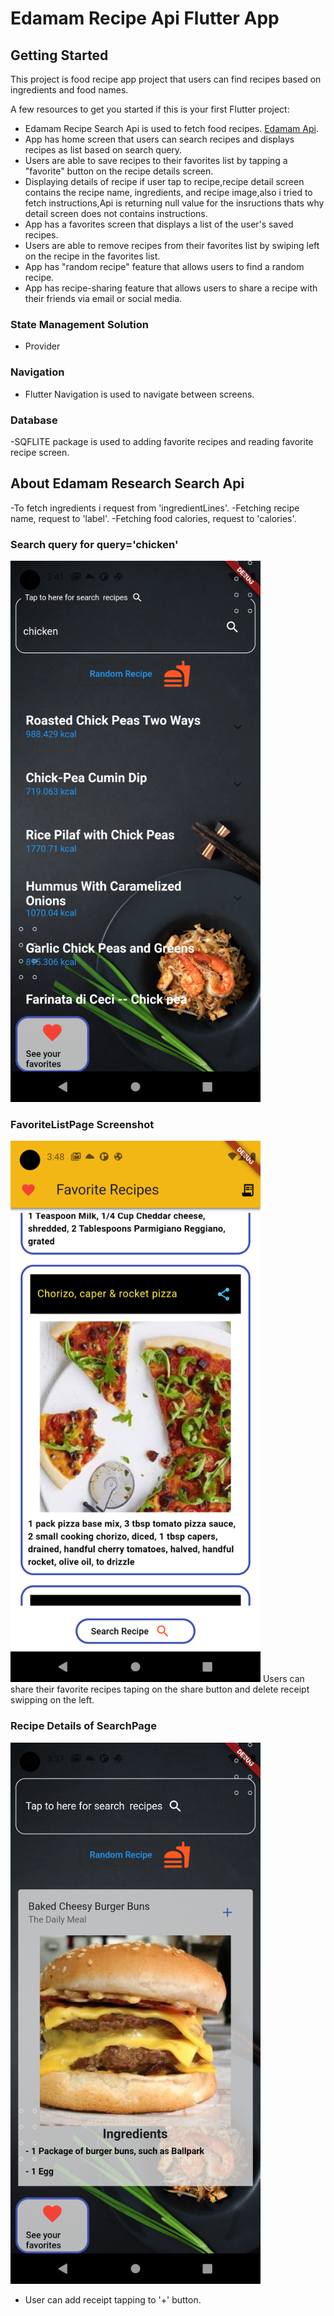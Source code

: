# Edamam Recipe Api Flutter App



## Getting Started

This project is food recipe app project that users can find recipes based on ingredients and food names.

A few resources to get you started if this is your first Flutter project:

- Edamam  Recipe Search Api is used to fetch food recipes. [Edamam Api](https://www.edamam.com/).
- App has home screen that users can search recipes and displays recipes as list based on search query.
- Users are able to save recipes to their favorites list by tapping a "favorite" button on the recipe details screen.
- Displaying details of recipe if user tap to recipe,recipe detail screen contains the recipe name, ingredients, and recipe image,also i tried to fetch instructions,Api is returning null value for the insructions thats why detail screen does not contains instructions.
- App has a favorites screen that displays a list of the user's saved recipes.
- Users are able to remove recipes from their favorites list by swiping left on the recipe in the favorites list.
- App has  "random recipe" feature that allows users to find a random recipe.
- App has recipe-sharing feature that allows users to share a recipe with their friends via email or social media.

### State Management Solution
- Provider
### Navigation
-  Flutter Navigation  is used to navigate between screens.
### Database
-SQFLITE package is used to adding favorite recipes and reading favorite recipe screen.

## About Edamam Research Search Api
-To fetch ingredients i request from 'ingredientLines'.
-Fetching recipe name, request to 'label'.
-Fetching food calories, request to 'calories'.
### Search query for query='chicken'

<img src="https://github.com/akgogemrah/recipe_app/blob/master/ScreenShots/Screenshot_1680666077.png" alt="alt text" width="400" height="866">


### FavoriteListPage Screenshot
<img src="https://github.com/akgogemrah/recipe_app/blob/master/ScreenShots/Screenshot_1680666530.png" alt="alt text" width="400" height="866">
Users can share their favorite recipes taping on the share button and delete receipt swipping on the left.

### Recipe Details of SearchPage
<img src="https://github.com/akgogemrah/recipe_app/blob/master/ScreenShots/Screenshot_1680665866.png" alt="alt text" width="400" height="866">

- User can add receipt tapping to '+' button.
